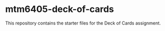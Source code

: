 # mtm6405-deck-of-cards
This repository contains the starter files for the Deck of Cards assignment.

